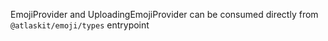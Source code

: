 EmojiProvider and UploadingEmojiProvider can be consumed directly from `@atlaskit/emoji/types` entrypoint
